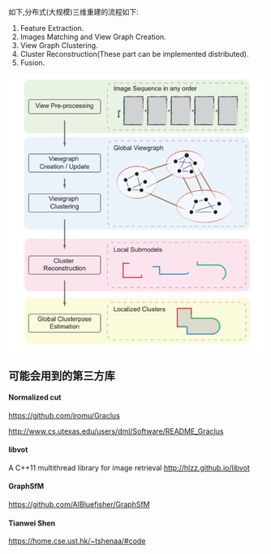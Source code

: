 
如下,分布式(大规模)三维重建的流程如下:
1. Feature Extraction.
2. Images Matching and View Graph Creation.
3. View Graph Clustering.
4. Cluster Reconstruction(These part can be implemented distributed).
5. Fusion.

![avatar](./imgs/Pipeline.png)



## 可能会用到的第三方库

#### Normalized cut
https://github.com/iromu/Graclus

http://www.cs.utexas.edu/users/dml/Software/README_Graclus


#### libvot
A C++11 multithread library for image retrieval http://hlzz.github.io/libvot


#### GraphSfM
https://github.com/AIBluefisher/GraphSfM

#### Tianwei Shen

https://home.cse.ust.hk/~tshenaa/#code
